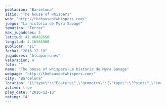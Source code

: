 ```yaml
---
poblacion: "Barcelona"
sitio: "The house of whispers"
web: "http://thehouseofwhispers.com/"
juego: "La historia de Myra Savage"
tematica: "Terror"
max_jugadores: 5
latitud: 41.40402650
longitud: 2.16565960
publicar: "si"
fecha: "2016-12-10"
jugadores: "Alcaparrones"
valoracion: 4
foto: ""
name: "The house of whispers-La historia de Myra Savage"
webpage: "http://thehouseofwhispers.com/"
city: "Barcelona"
location: "{\"type\":\"Feature\",\"geometry\":{\"type\":\"Point\",\"coordinates\":[41.4040265,2.1656596]}}"
active: true
play_date: "2016-12-10"
rating: "4"
---
```

